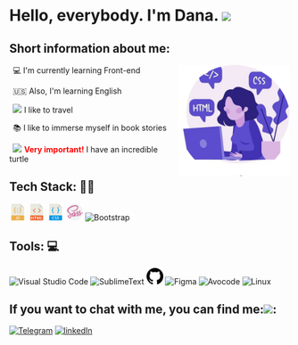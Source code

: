 <h1>Hello, everybody. I'm Dana. <img src="https://media.giphy.com/media/xAqHUL21pMHe0/giphy.gif" width="30"></h1>

**<h2>Short information about me:</h2>**

&thinsp; :computer: I'm currently learning Front-end
<img width="200" height ="200" align="right" src="img/avatar.jpg">

&thinsp; :us: Also, I'm learning English

&thinsp; <img src="https://media.giphy.com/media/LQo5HzZnmZQ74Uc8tI/giphy.gif" width="15"> I like to travel

&thinsp; :books: I like to immerse myself in book stories

&thinsp; <img src="https://media.giphy.com/media/WsjvlTHDdpiqRCIUxx/giphy.gif" width="15"> <span style="color:#FF0000">**Very important!**</span> I have an incredible turtle
<br/>

**<h2>Tech Stack: :woman_technologist:</h2>**

<span><img height="30" title="JavaScript" src="img/javascript.svg"></span>
<span><img height="30" title="HTML5" src="img/html.svg"></span>
<span><img height="30" title="CSS3" src="img/css.svg"></span>
<span><img height="30" title="Sass" src="img/sass.svg"></span> 
<span><img height="30" title="Bootstrap" src="https://i.stack.imgur.com/dMXbE.png"></span>

**<h2>Tools: :computer:</h2>**

<span><img height="30" title="Visual Studio Code" src="https://upload.wikimedia.org/wikipedia/commons/thumb/9/9a/Visual_Studio_Code_1.35_icon.svg/1024px-Visual_Studio_Code_1.35_icon.svg.png"></span>
<span><img height="30" title="SublimeText" src="https://lumpics.ru/wp-content/uploads/2017/11/Programma-SublimeText.png"></span>
<span><img height="30" title="GitHub" src="img/github.svg"></span>
<span><img height="30" title="Figma" src="https://upload.wikimedia.org/wikipedia/commons/a/ad/Figma-1-logo.png"></span> 
<span><img height="30" title="Avocode" src="https://www.macupdate.com/images/icons512/58650.png"></span>
<span><img height="30" title="Linux" src="https://cdn.pixabay.com/photo/2017/01/31/15/33/linux-2025130_960_720.png"></span>

<h2>If you want to chat with me, you can find me:<img src="https://media.giphy.com/media/J5G9LaVDOHjPXWiPpM/giphy.gif" width="30">:</h2>

[![Telegram](https://img.shields.io/badge/-Telegram-282928?style=for-the-badge&logo=Telegram&labelColor=D4D5D7)](https://t.me/DanaDov)
[![linkedIn](https://img.shields.io/badge/-linkedIn-282928?style=for-the-badge&logo=linkedIn&labelColor=D4D5D7&logoColor=4CA0F4)](https://www.linkedin.com/in/bohdana-dovzhenko-3081b91b3/)


